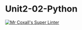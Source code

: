 # Unit2-02-Python
[![Mr Coxall's Super Linter](https://github.com/ICS3U-C-Programming-YomaO/Unit2-02-Python/workflows/Mr%20Coxall's%20Super%20Linter/badge.svg)](https://github.com/ICS3U-C-Programming-YomaO/Unit2-02-Python/actions/)
